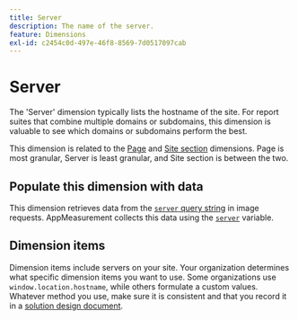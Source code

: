 ```yaml
---
title: Server
description: The name of the server.
feature: Dimensions
exl-id: c2454c0d-497e-46f8-8569-7d0517097cab
---
```

# Server

The 'Server' dimension typically lists the hostname of the site. For report suites that combine multiple domains or subdomains, this dimension is valuable to see which domains or subdomains perform the best.

This dimension is related to the [Page](page.md) and [Site section](site-section.md) dimensions. Page is most granular, Server is least granular, and Site section is between the two.

## Populate this dimension with data

This dimension retrieves data from the [`server` query string](/help/implement/validate/query-parameters.md) in image requests. AppMeasurement collects this data using the [`server`](/help/implement/vars/page-vars/server.md) variable.

## Dimension items

Dimension items include servers on your site. Your organization determines what specific dimension items you want to use. Some organizations use `window.location.hostname`, while others formulate a custom values. Whatever method you use, make sure it is consistent and that you record it in a [solution design document](/help/implement/prepare/solution-design.md).
